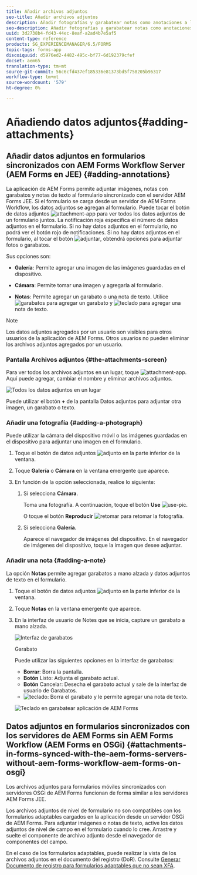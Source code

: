 ```yaml
---
title: Añadir archivos adjuntos
seo-title: Añadir archivos adjuntos
description: Añadir fotografías y garabatear notas como anotaciones a la tarea en la aplicación de AEM Forms
seo-description: Añadir fotografías y garabatear notas como anotaciones a la tarea en la aplicación de AEM Forms
uuid: 3d2738b4-fd43-44ec-8eaf-a2ad4b7e5af5
content-type: reference
products: SG_EXPERIENCEMANAGER/6.5/FORMS
topic-tags: forms-app
discoiquuid: d5976ed2-4482-495c-bf77-6d192379cfef
docset: aem65
translation-type: tm+mt
source-git-commit: 56c6cfd437ef185336e81373bd5f758205b96317
workflow-type: tm+mt
source-wordcount: '579'
ht-degree: 0%

---
```



# Añadiendo datos adjuntos{#adding-attachments}

## Añadir datos adjuntos en formularios sincronizados con AEM Forms Workflow Server (AEM Forms en JEE) {#adding-annotations}

La aplicación de AEM Forms permite adjuntar imágenes, notas con garabatos y notas de texto al formulario sincronizado con el servidor AEM Forms JEE. Si el formulario se carga desde un servidor de AEM Forms Workflow, los datos adjuntos se agregan al formulario. Puede tocar el botón de datos adjuntos ![attachment-app](assets/attachments-app.png) para ver todos los datos adjuntos de un formulario juntos. La notificación roja especifica el número de datos adjuntos en el formulario. Si no hay datos adjuntos en el formulario, no podrá ver el botón rojo de notificaciones. Si no hay datos adjuntos en el formulario, al tocar el botón ![adjuntar](assets/attch.png), obtendrá opciones para adjuntar fotos o garabatos.

Sus opciones son:

* **Galería**: Permite agregar una imagen de las imágenes guardadas en el dispositivo.

* **Cámara**: Permite tomar una imagen y agregarla al formulario.

* **Notas**: Permite agregar un garabato o una nota de texto. Utilice ![garabatos](assets/scribble.png) para agregar un garabato y ![teclado](assets/keyboard.png) para agregar una nota de texto.

>[!NOTE]
>
>Los datos adjuntos agregados por un usuario son visibles para otros usuarios de la aplicación de AEM Forms. Otros usuarios no pueden eliminar los archivos adjuntos agregados por un usuario.


### Pantalla Archivos adjuntos {#the-attachments-screen}

Para ver todos los archivos adjuntos en un lugar, toque ![attachment-app](assets/attachments-app.png). Aquí puede agregar, cambiar el nombre y eliminar archivos adjuntos.

![Todos los datos adjuntos en un lugar](assets/attachments-screen.png)

Puede utilizar el botón **+** de la pantalla Datos adjuntos para adjuntar otra imagen, un garabato o texto.

### Añadir una fotografía {#adding-a-photograph}

Puede utilizar la cámara del dispositivo móvil o las imágenes guardadas en el dispositivo para adjuntar una imagen en el formulario.

1. Toque el botón de datos adjuntos ![adjunto](assets/attch.png) en la parte inferior de la ventana.
1. Toque **Galería** o **Cámara** en la ventana emergente que aparece.
1. En función de la opción seleccionada, realice lo siguiente:

   1. Si selecciona **Cámara**.

      Toma una fotografía. A continuación, toque el botón **Use** ![use-pic](assets/use-pic.png).

      O toque el botón **Reproducir** ![retomar](assets/retake.png) para retomar la fotografía.

   1. Si selecciona **Galería**.

      Aparece el navegador de imágenes del dispositivo. En el navegador de imágenes del dispositivo, toque la imagen que desee adjuntar.

### Añadir una nota {#adding-a-note}

La opción **Notas** permite agregar garabatos a mano alzada y datos adjuntos de texto en el formulario.

1. Toque el botón de datos adjuntos ![adjunto](assets/attch.png) en la parte inferior de la ventana.
1. Toque **Notas** en la ventana emergente que aparece.
1. En la interfaz de usuario de Notes que se inicia, capture un garabato a mano alzada.

   ![Interfaz de garabatos](assets/scribble-ui.png)

   Garabato

   Puede utilizar las siguientes opciones en la interfaz de garabatos:

   * **Borrar**: Borra la pantalla.
   * **Botón** Listo: Adjunta el garabato actual.
   * **Botón** Cancelar: Desecha el garabato actual y sale de la interfaz de usuario de Garabatos.
   * ![teclado](assets/keyboard.png): Borra el garabato y le permite agregar una nota de texto.

   ![Teclado en garabatear aplicación de AEM Forms](assets/keyboard-inapp.png)

## Datos adjuntos en formularios sincronizados con los servidores de AEM Forms sin AEM Forms Workflow (AEM Forms en OSGi) {#attachments-in-forms-synced-with-the-aem-forms-servers-without-aem-forms-workflow-aem-forms-on-osgi}

Los archivos adjuntos para formularios móviles sincronizados con servidores OSGi de AEM Forms funcionan de forma similar a los servidores AEM Forms JEE.

Los archivos adjuntos de nivel de formulario no son compatibles con los formularios adaptables cargados en la aplicación desde un servidor OSGi de AEM Forms. Para adjuntar imágenes o notas de texto, active los datos adjuntos de nivel de campo en el formulario cuando lo cree. Arrastre y suelte el componente de archivo adjunto desde el navegador de componentes del campo.

En el caso de los formularios adaptables, puede realizar la vista de los archivos adjuntos en el documento del registro (DoR). Consulte [Generar Documento de registro para formularios adaptables que no sean XFA](../../forms/using/generate-document-of-record-for-non-xfa-based-adaptive-forms.md).
